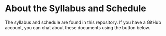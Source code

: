 # About the Syllabus and Schedule

The syllabus and schedule are found in this repository. If you have a GitHub account, you can chat about these documents using the button below.

